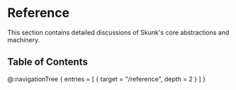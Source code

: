 # Reference

This section contains detailed discussions of Skunk's core abstractions and machinery.

## Table of Contents

@:navigationTree {
  entries = [ { target = "/reference", depth = 2 } ]
}
